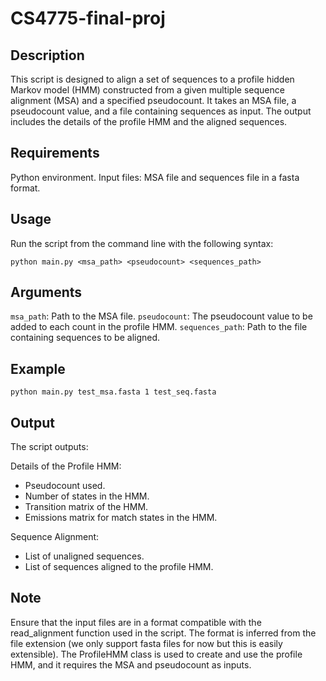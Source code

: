 # CS4775-final-proj

## Description

This script is designed to align a set of sequences to a profile hidden Markov model (HMM) constructed from a given multiple sequence alignment (MSA) and a specified pseudocount. It takes an MSA file, a pseudocount value, and a file containing sequences as input. The output includes the details of the profile HMM and the aligned sequences.

## Requirements

Python environment.
Input files: MSA file and sequences file in a fasta format.

## Usage

Run the script from the command line with the following syntax:

```
python main.py <msa_path> <pseudocount> <sequences_path>
```

## Arguments

`msa_path`: Path to the MSA file.
`pseudocount`: The pseudocount value to be added to each count in the profile HMM.
`sequences_path`: Path to the file containing sequences to be aligned.

## Example

```
python main.py test_msa.fasta 1 test_seq.fasta
```

## Output

The script outputs:

Details of the Profile HMM:

- Pseudocount used.
- Number of states in the HMM.
- Transition matrix of the HMM.
- Emissions matrix for match states in the HMM.

Sequence Alignment:

- List of unaligned sequences.
- List of sequences aligned to the profile HMM.

## Note

Ensure that the input files are in a format compatible with the read_alignment function used in the script. The format is inferred from the file extension (we only support fasta files for now but this is easily extensible). The ProfileHMM class is used to create and use the profile HMM, and it requires the MSA and pseudocount as inputs.
